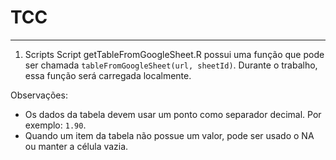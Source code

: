 # TCC
-----------

1. Scripts
  Script getTableFromGoogleSheet.R possui uma função que pode ser chamada ```tableFromGoogleSheet(url, sheetId)```. Durante o trabalho, essa função será carregada localmente.
  
  Observações:
  - Os dados da tabela devem usar um ponto como separador decimal. Por exemplo: ```1.90```.
  - Quando um item da tabela não possue um valor, pode ser usado o NA ou manter a célula vazia.

